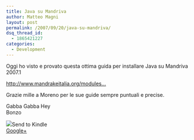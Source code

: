 ```yaml
---
title: Java su Mandriva
author: Matteo Magni
layout: post
permalink: /2007/09/20/java-su-mandriva/
dsq_thread_id:
  - 1865421227
categories:
  - Development
---
```

<p>Oggi ho visto e provato questa ottima guida per installare Java su Mandriva 2007.1<br />
<a href="http://www.mandrakeitalia.org/modules/wfsection/article.php?page=1&#038;articleid=228"></p>
<p>http://www.mandrakeitalia.org/modules&#8230;</a></p>
<p>Grazie mille a Moreno per le sue guide sempre puntuali e precise.</p>
<p>Gabba Gabba Hey<br />
Bonzo</p>
<div class='kindleWidget kindleLight' ><img src="http://magni.me/wp-content/plugins/send-to-kindle/media/white-15.png" /><span>Send to Kindle</span></div><a rel="author" href="https://plus.google.com/111433366670841346629?rel=author"  >Google+</a>